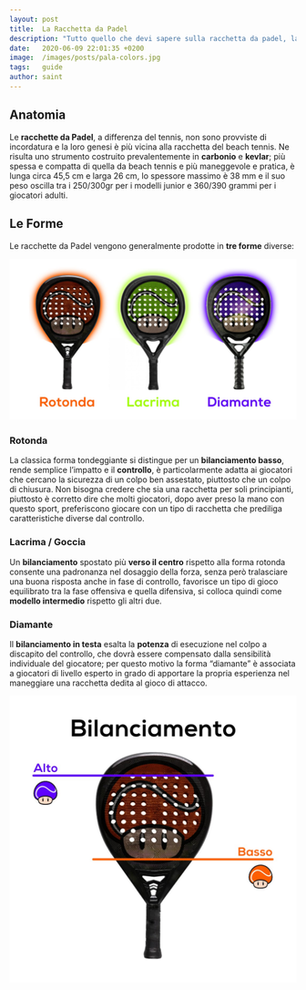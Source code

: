 ```yaml
---
layout: post
title:  La Racchetta da Padel
description: "Tutto quello che devi sapere sulla racchetta da padel, la tua nuova compagna di avventure... sportive"
date:   2020-06-09 22:01:35 +0200
image:  /images/posts/pala-colors.jpg
tags:   guide
author: saint
---
```


## Anatomia

Le **racchette da Padel**, a differenza del tennis, non sono provviste di incordatura e la loro genesi è più vicina alla racchetta del beach tennis. Ne risulta uno strumento costruito prevalentemente in **carbonio** e **kevlar**; più spessa e compatta di quella da beach tennis e più maneggevole e pratica, è lunga circa 45,5 cm e larga 26 cm, lo spessore massimo è 38 mm e il suo peso oscilla tra i 250/300gr per i modelli junior e 360/390 grammi per i giocatori adulti.

## Le Forme

Le racchette da Padel vengono generalmente prodotte in **tre forme** diverse:

![forma racchetta da padel paddle pala shape ](/images/posts/pala-shape-text.jpg)

### Rotonda 
La classica forma tondeggiante si distingue per un **bilanciamento basso**, rende semplice l’impatto e il **controllo**, è particolarmente adatta ai giocatori che cercano la sicurezza di un colpo ben assestato, piuttosto che un colpo di chiusura. Non bisogna credere che sia una racchetta per soli principianti, piuttosto è corretto dire che molti giocatori, dopo aver preso la mano con questo sport, preferiscono giocare con un tipo di racchetta che prediliga caratteristiche diverse dal controllo.

### Lacrima / Goccia
Un **bilanciamento** spostato più **verso il centro** rispetto alla forma rotonda consente una padronanza nel dosaggio della forza, senza però tralasciare una buona risposta anche in fase di controllo, favorisce un tipo di gioco equilibrato tra la fase offensiva e quella difensiva, si colloca quindi come **modello intermedio** rispetto gli altri due.

### Diamante
Il **bilanciamento in testa** esalta la **potenza** di esecuzione nel colpo a discapito del controllo, che dovrà essere compensato dalla sensibilità individuale del giocatore; per questo motivo la forma “diamante” è associata a giocatori di livello esperto in grado di apportare la propria esperienza nel maneggiare una racchetta dedita al gioco di attacco.  

![bilanciamento racchetta da padel paddle pala balance](/images/posts/pala-balance.jpg)